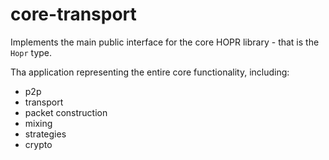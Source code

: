 # core-transport

Implements the main public interface for the core HOPR library - that is the `Hopr` type.

Tha application representing the entire core functionality, including:

- p2p
- transport
- packet construction
- mixing
- strategies
- crypto